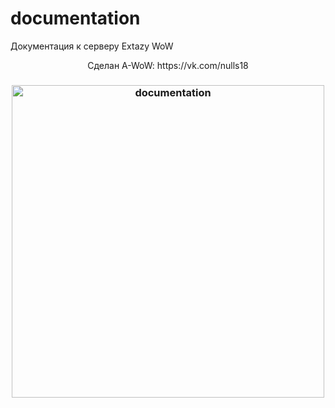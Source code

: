 # documentation
Документация к серверу Extazy WoW
<p align="center">Сделан A-WoW: https://vk.com/nulls18</p>
<h3 align="center"><img src="изображение.PNG" alt="documentation" height="500px"></h3>

